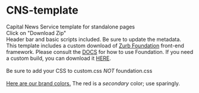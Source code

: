 # CNS-template
Capital News Service template for standalone pages
<br>
Click on "Download Zip"
<br>
Header bar and basic scripts included. Be sure to update the metadata.
<br>
This template includes a custom download of <a href="http://foundation.zurb.com/" target="_blank">Zurb Foundation</a> front-end framework.
Please consult the <a href="http://foundation.zurb.com/docs/" target="_blank">DOCS</a> for how to use Foundation. If you need a custom build, you can download it <a href="http://foundation.zurb.com/develop/download.html#customizeFoundation" targer="_blank">HERE</a>.
<br>
<br>
Be sure to add your CSS to custom.css <em>NOT</em> foundation.css
<br>
<br>
<a href="https://coolors.co/app/ffd500-990000-cccccc-444443-333333" target="_blank">Here are our brand colors.</a> The red is a <em>secondary</em> color; use sparingly.
